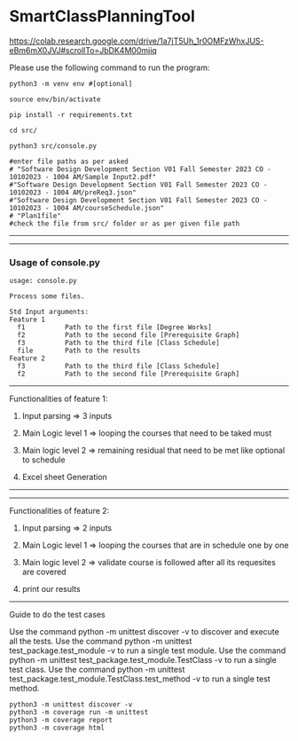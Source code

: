 # SmartClassPlanningTool

https://colab.research.google.com/drive/1a7jT5Uh_1r0OMFzWhxJUS-eBm6mX0JVJ#scrollTo=JbDK4M00mjiq 

Please use the following command to run the program:
```
python3 -m venv env #[optional]

source env/bin/activate

pip install -r requirements.txt

cd src/

python3 src/console.py 

#enter file paths as per asked
# "Software Design Development Section V01 Fall Semester 2023 CO - 10102023 - 1004 AM/Sample Input2.pdf" 
#"Software Design Development Section V01 Fall Semester 2023 CO - 10102023 - 1004 AM/preReq3.json" 
#"Software Design Development Section V01 Fall Semester 2023 CO - 10102023 - 1004 AM/courseSchedule.json" 
# "Plan1file"
#check the file from src/ folder or as per given file path

```

---
---

### Usage of console.py 
```
usage: console.py  

Process some files.

Std Input arguments:
Feature 1
  f1          Path to the first file [Degree Works]
  f2          Path to the second file [Prerequisite Graph]
  f3          Path to the third file [Class Schedule]
  file        Path to the results
Feature 2
  f3          Path to the third file [Class Schedule]
  f2          Path to the second file [Prerequisite Graph]

```
---
Functionalities of feature 1:

1) Input parsing => 3 inputs

2) Main Logic level 1 => looping the courses that need to be taked must


3) Main logic level 2 => remaining residual that need to be met like optional to schedule


4) Excel sheet Generation
---

---
Functionalities of feature 2:

1) Input parsing => 2 inputs

2) Main Logic level 1 => looping the courses that are in schedule one by one


3) Main logic level 2 => validate course is followed after all its requesites are covered


4) print our results
---

Guide to do the test cases

Use the command python -m unittest discover -v to discover and execute all the tests.
Use the command python -m unittest test_package.test_module -v to run a single test module.
Use the command python -m unittest test_package.test_module.TestClass -v to run a single test class.
Use the command python -m unittest test_package.test_module.TestClass.test_method -v to run a single test method.

```
python3 -m unittest discover -v
python3 -m coverage run -m unittest
python3 -m coverage report
python3 -m coverage html 
```
